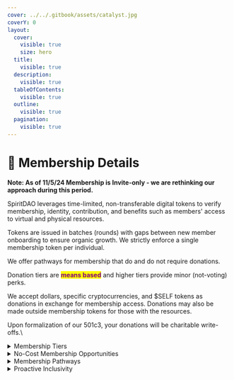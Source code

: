 ```yaml
---
cover: ../../.gitbook/assets/catalyst.jpg
coverY: 0
layout:
  cover:
    visible: true
    size: hero
  title:
    visible: true
  description:
    visible: true
  tableOfContents:
    visible: true
  outline:
    visible: true
  pagination:
    visible: true
---
```


# 🦸 Membership Details

**Note: As of 11/5/24 Membership is Invite-only - we are rethinking our approach during this period.**

SpiritDAO leverages time-limited, non-transferable digital tokens to verify membership, identity, contribution, and benefits such as members' access to virtual and physical resources.&#x20;

Tokens are issued in batches (rounds) with gaps between new member onboarding to ensure organic growth. We strictly enforce a single membership token per individual.

We offer pathways for membership that do and do not require donations.&#x20;

Donation tiers are <mark style="color:purple;">**means based**</mark> and higher tiers provide minor (not-voting) perks.

We accept dollars, specific cryptocurrencies, and $SELF tokens as donations in exchange for membership access. Donations may also be made outside membership tokens for those with the resources.

Upon formalization of our 501c3, your donations will be charitable write-offs.\


<details>

<summary>Membership Tiers</summary>

Each membership tier represents unique access and agency within the SpiritDAO ecosystem. **100%** of all membership sales support the SpiritDAO community treasury.

You can donate to receive a membership at [<mark style="color:yellow;">https://join.spiritdao.org.</mark> ](https://join.spiritdao.org)

![](../../.gitbook/assets/advocate.jpg)

### Tier 4 - Advocate

* Four (4) Month Membership
* Members-only Community Access
* Members-only Content & Resources
* Collaboration Hub Access
* Unique Artifact Access
* 0.01 Eth / $20 USD

![](../../.gitbook/assets/embrace.jpg)

### Tier 3 - Embrace

* One (1) Year Membership
* Advocate Benefits +
* Collaboration Hub Agency / Bounty Participation
* 0.111 Eth / $200 USD

![](../../.gitbook/assets/become.jpg)

### Tier 2 - Become

* One (1) Year Membership
* Embrace Benefits +
* Priority Events Access
* 1.11 Eth / $2000 USD

![](../../.gitbook/assets/catalyst.jpg)

### Tier 1 - Catalyze

* One (1) Year Membership
* Become Benefits +
* Priority Event Input
* 4.2 Eth / $7500 USD



🚨 Membership donations are _non-refundable._

</details>

<details>

<summary>No-Cost Membership Opportunities</summary>

SpiritDAO is an inclusive community. We recognize that every individual has inherited a unique set of circumstances, and that want to ensure pathways to access outside of capital.&#x20;

![](../../.gitbook/assets/curious.jpg)

## Proof of Curiosity

This free membership tier provides users 30 days to complete SpiritDAO's [<mark style="color:yellow;">Onboarding Process</mark>](https://app.charmverse.io/spiritdao/page-7514451482475966)<mark style="color:yellow;">.</mark>&#x20;

Upon successful completion of onboarding, PoC members will be airdropped a one-time no cost [<mark style="color:yellow;">**Advocate**</mark>](membership-details.md#membership-tiers) membership token. All standard benefits, restrictions, and length of membership token will apply.&#x20;

All membership tokens are available for purchase with [<mark style="color:yellow;">$SELF</mark>](usdself-tokens.md), so members have the capacity to perpetually earn no-cost membership through their contributions to SpiritDAO.

</details>

<details>

<summary>Membership Pathways</summary>

SpiritDAO membership contains two potential pathways for members to explore depending on their desired level of engagement.

<mark style="color:green;">**Supporting Members**</mark> represent all token-holding members of the SpiritDAO community. Supporting members possess a wide range of access and agency within the DAO and serve to further our shared efforts in a variety of directions. Supporting members have not completed SpiritDAO's [<mark style="color:yellow;">onboarding process</mark>](https://app.charmverse.io/spiritdao/page-7514451482475966) and do not possess governance rights.

<mark style="color:green;">**Verified Members**</mark> are individuals who complete our [<mark style="color:yellow;">onboarding process</mark>](https://app.charmverse.io/spiritdao/page-7514451482475966)<mark style="color:yellow;">.</mark>  Voting and governance rights are reserved for our verified members. Governance at SpiritDAO is a privilege and responsibility. Verified Members must remain active in our community to retain their status. Formal onboarding support helps members understand the "why" and "how" behind our philosophy, practice, and purpose and adds a layer of Sybil resistance.&#x20;



SpiritDAO offers ample pathways for contribution irrespective of your choice to formally onboard or not.

![](../../.gitbook/assets/chooseyourspiritdaopath.png)

</details>

<details>

<summary>Proactive Inclusivity</summary>

At SpiritDAO we embrace [<mark style="color:yellow;">core values</mark>](../vision-and-message/core-values.md) to align us with the [<mark style="color:yellow;">single truth</mark>](../vision-and-message/the-single-truth.md) and [<mark style="color:yellow;">relational universe</mark>](../vision-and-message/the-relational-universe.md). &#x20;

Our commitment to equity in our interpersonal and systemic relationships demands that we include the voices of those who would otherwise have no access to us, prioritizing the presently disenfranchised. A portion (TBD) of each membership round will be set aside to support outreach and community building.

</details>
